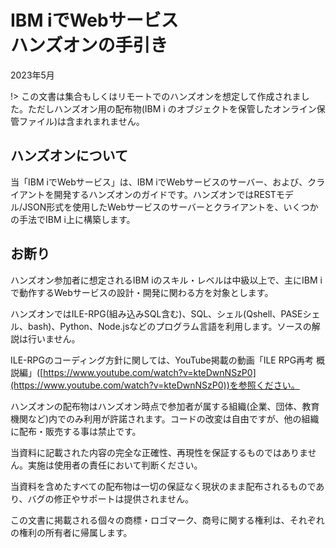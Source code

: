 # IBM iでWebサービス<br>ハンズオンの手引き

2023年5月

!> この文書は集合もしくはリモートでのハンズオンを想定して作成されました。ただしハンズオン用の配布物(IBM i のオブジェクトを保管したオンライン保管ファイル)は含まれまれません。

## ハンズオンについて

当「IBM iでWebサービス」は、IBM iでWebサービスのサーバー、および、クライアントを開発するハンズオンのガイドです。ハンズオンではRESTモデル/JSON形式を使用したWebサービスのサーバーとクライアントを、いくつかの手法でIBM i上に構築します。

## お断り

ハンズオン参加者に想定されるIBM iのスキル・レベルは中級以上で、主にIBM iで動作するWebサービスの設計・開発に関わる方を対象とします。

ハンズオンではILE-RPG(組み込みSQL含む)、SQL、シェル(Qshell、PASEシェル、bash)、Python、Node.jsなどのプログラム言語を利用します。ソースの解説は行いません。

ILE-RPGのコーディング方針に関しては、YouTube掲載の動画「ILE RPG再考 概説編」([https://www.youtube.com/watch?v=kteDwnNSzP0](https://www.youtube.com/watch?v=kteDwnNSzP0))を参照ください。

ハンズオンの配布物はハンズオン時点で参加者が属する組織(企業、団体、教育機関など)内でのみ利用が許諾されます。コードの改変は自由ですが、他の組織に配布・販売する事は禁止です。

当資料に記載された内容の完全な正確性、再現性を保証するものではありません。実施は使用者の責任において判断ください。

当資料を含めたすべての配布物は一切の保証なく現状のまま配布されるものであり、バグの修正やサポートは提供されません。

この文書に掲載される個々の商標・ロゴマーク、商号に関する権利は、それぞれの権利の所有者に帰属します。

